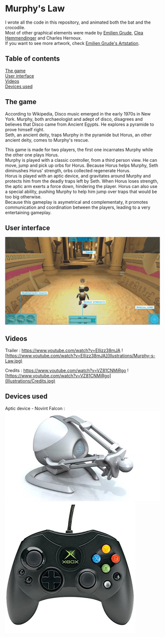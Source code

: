 # Murphy's Law

I wrote all the code in this repository, and animated both the bat and the crocodile.  
Most of other graphical elements were made by [Emilien Grude](https://www.artstation.com/scraick), [Clea Hemmendinger](https://www.clea-he.com/) and Charles Hernoux.  
If you want to see more artwork, check [Emilien Grude's Artstation](https://www.artstation.com/artwork/EO0on).

## Table of contents
[The game](#the-game)  
[User interface](#user-interface)  
[Videos](#Videos)  
[Devices used](#devices-used) 

## The game
According to Wikipedia, Disco music emerged in the early 1970s in New York. Murphy, both archaeologist and adept of disco, disagrees and believes that Disco came from Ancient Egypts. He explores a pyramide to prove himself right.  
Seth, an ancient deity, traps Murphy in the pyramide but Horus, an other ancient deity, comes to Murphy's rescue. 

This game is made for two players, the first one incarnates Murphy while the other one plays Horus.  
Murphy is played with a classic controller, from a third person view. He can move, jump and pick up orbs for Horus. Because Horus helps Murphy, Seth diminushes Horus' strength, orbs collected regenerate Horus.  
Horus is played with an aptic device, and gravitates around Murphy and protects him from the deadly traps left by Seth. When Horus loses strength, the aptic arm exerts a force down, hindering the player.
Horus can also use a special ability, pushing Murphy to help him jump over traps that would be too big otherwise.  
Because this gameplay is asymetrical and complementaty, it promotes communication and coordination between the players, leading to a very entertaining gameplay.

## User interface
![Alt text](Illustrations/Murphy-s-Law-UI.jpg)

## Videos
Trailer : https://www.youtube.com/watch?v=EIIizz38mJA
![https://www.youtube.com/watch?v=EIIizz38mJA](Illustrations/Murphy-s-Law.jpg)

Credits : https://www.youtube.com/watch?v=VZ81CNMiRgo
![https://www.youtube.com/watch?v=VZ81CNMiRgo](Illustrations/Credits.jpg)

## Devices used
Aptic device - Novint Falcon : 
![Alt text](Illustrations/novint-falcon.jpg)
![Alt text](Illustrations/controller.jpg)